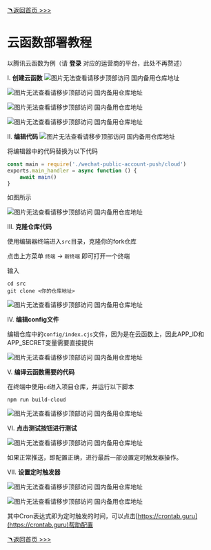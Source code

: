 [🪃返回首页 >>>](../README.md)

# 云函数部署教程

以腾讯云函数为例（请 __登录__ 对应的运营商的平台，此处不再赘述）

Ⅰ. **创建云函数**
![图片无法查看请移步顶部访问 国内备用仓库地址](../img/cloud/img.png)

![图片无法查看请移步顶部访问 国内备用仓库地址](../img/cloud/img_1.png)

![图片无法查看请移步顶部访问 国内备用仓库地址](../img/cloud/img_2.png)

![图片无法查看请移步顶部访问 国内备用仓库地址](../img/cloud/img_3.png)

II. **编辑代码**
![图片无法查看请移步顶部访问 国内备用仓库地址](../img/cloud/img_4.png)

将编辑器中的代码替换为以下代码
```js
const main = require('./wechat-public-account-push/cloud')
exports.main_handler = async function () {
    await main()
}
```

如图所示

![图片无法查看请移步顶部访问 国内备用仓库地址](../img/cloud/img_5.png)

III. **克隆仓库代码**

使用编辑器终端进入`src`目录，克隆你的fork仓库

点击上方菜单 `终端` -> `新终端` 即可打开一个终端

输入
```shell
cd src
git clone <你的仓库地址>
```
![图片无法查看请移步顶部访问 国内备用仓库地址](../img/cloud/img_6.png)

IV. **编辑config文件**

编辑仓库中的`config/index.cjs`文件，因为是在云函数上，因此APP_ID和APP_SECRET变量需要直接提供

![图片无法查看请移步顶部访问 国内备用仓库地址](../img/cloud/img_7.png)

V. **编译云函数需要的代码**

在终端中使用`cd`进入项目仓库，并运行以下脚本
```shell
npm run build-cloud
```
![图片无法查看请移步顶部访问 国内备用仓库地址](../img/cloud/img_8.png)

VI. **点击测试按钮进行测试**

![图片无法查看请移步顶部访问 国内备用仓库地址](../img/cloud/img_9.png)

如果正常推送，即配置正确，进行最后一部设置定时触发器操作。

VII. **设置定时触发器**

![图片无法查看请移步顶部访问 国内备用仓库地址](../img/cloud/img_10.png)

![图片无法查看请移步顶部访问 国内备用仓库地址](../img/cloud/img_11.png)

其中Cron表达式即为定时触发的时间，可以点击[https://crontab.guru](https://crontab.guru)帮助配置


[🪃返回首页 >>>](../README.md)
